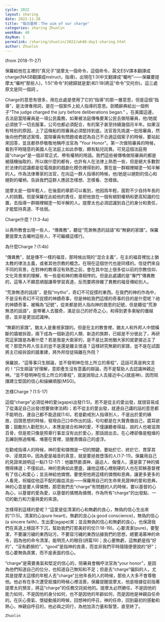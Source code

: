 ```yaml
---
cycle: 2022
layout: sharing
date: 2022-11-28
title: "每日靈修：The aim of our charge"
categories: sharing Zhuolin
weekNum: 48
dayNum: 1
permalink: /sharing/zhuolin/2022/wk48-day1-sharing.html
author: Zhuolin
---
```

(from 2018-11-27)

保羅給他在主裡的“真兒子”提摩太一個命令，這個命令，英文ESV譯本翻譯成charge(NASB翻譯成instruct，指導)，出現在1:3(中文翻譯成“囑咐”——保羅要提摩太“囑咐”那些人)，1:5(“命令”的總歸就是愛)和1:18(將這“命令”交托你)。這三處原文是同一個詞 。  

Charge的意思有很多，用在此處是使用了它的“指導”的那一層意思，但是這個“指導”，是法律專用詞，是在一個案件上給人指導的意思。劍橋辭典給出一個例子“The judge charged the jury before deliberations began.” 。在美國這邊，去法庭當陪審員是一項公民義務，如果被法庭傳喚要某公民去做陪審員，他/她就必須放下一切去服事，公司也都必須配合，有的案子甚至持續幾個月半年。如果沒有特別的原因，上了這條船的陪審員必須堅持到底。法官首先挑選一批陪審員，然後向他們敘述案情，當陪審員有問題或者認為自己不合適這個案子的時候，要站起來回答，並且都恭恭敬敬地稱呼法官為 “Your Honor”。第一次做陪審員的時候，看到平時隨意的美國人在法庭上如此恭敬，頗有點兒詫異。可見這個法庭用語“charge”是一個非常正式、帶有權柄的用語。我們這些被傳喚做陪審員的都是被隨機抽取的，所以做什麼的都有，也許有人在法律上熟悉一些，但是絕大多數對於法律的認識都是從電視劇的戲劇化模仿裡得到的，實在是一群糊裡糊塗一知半解的人。作為法律專家的法官，在向這一群人指導的時候，他/她是以絕對的信心和絕對的權柄，告訴我們這群人應該怎樣想、怎樣看、怎樣做。  

提摩太是一個年輕人，在後面的章節可以看到，他因爲年輕，面對不少自持年長的人的挑戰。但是保羅在此給他的責任，是把他放在一個有絕對權柄和更高知識的位置，去指導一群糊裡糊塗一知半解的人。提摩太也必須認識到自己的身分和責任，才能堅持真道、不怯弱。  

Charge什麼？(1:3-4a)  

以弗所教會出現一些人，“傳異教”，聽從“荒渺無憑的話語”和“無窮的家譜”。保羅要提摩太去囑咐這些人，不可繼續這樣行。  

為什麼Charge？(1:4b)  

“傳異教”，就是傳不一樣的福音，那時候出現的“混合主義”，在主的福音裡加上猶太教的律法主義，或者其他宗教的概念。在現在這個世代也是同樣的。信徒們來自不同的背景，在對神的教導沒有熟悉之前，會在其中加上很多從以前的宗教信仰、文化背景來的理解，有一些是和神的教導相悖的。但是此處講的是“專門”傳異教的，這等人不願意順服謙卑學習真道，反而要將摻雜了異教的福音傳給別人。  

“荒渺無憑的話語”，是指“myths”，奇幻不可捉摸的東西。在我們的神的作為中，不是沒有奇幻不可捉摸的神蹟奇事，但是神給我們這樣的奇事的目的是什麼呢？祂的神蹟奇事，被稱為“記號”，從來都是把人指向神的救恩的記號，但是聽從“荒渺無憑的話語”，是帶著人去獵奇，滿足自己的好奇之心，和得到更多奧秘的優越感，並非是更加認識神。  

“無窮的家譜”。猶太人是重視家譜的。但是在主的教會裡，猶太人和外邦人中間橫斷的牆被拆毀，兩下成為一個新造的人類、新造的族群，已經是不分彼此了，再研究這家譜是為著什麼？若是我是大衛家的，是不是比其他猶大家的就更接近主了呢？那麼外邦人信主的豈不是還是離主很遠？這樣研究無窮的家譜，豈不是在試圖將主已經拆毀的牆重建，將外邦信徒隔離在外院？  

保羅說，“這等事只生辯論，並不發明神在信上所立的章程”，這話可真是夠文言的！“只生辯論”好理解，意即產生沒有意義的辯論，而不是幫助人去認識神親近神。“並不發明神在信上所立的章程”，就是說阻止人去接近中心(就是神)，因而阻擋建立堅固的信心和操練順服(MSG)。  

怎樣Charge？(1:5-17)  

這個“charge”必須從神的愛(agape)出發(1:5)。若不是從主的愛出發，就很容易成了從滿足自己出發(想要做律法師)；若不從主的愛出發，就連自己講的話的意思都不能明白，連自己都不能造就(1:6)。若是勸戒別人指導別人，不是出於愛的緣故，回頭思想的時候，發現自己口中所出的話，句句都是在大聲責備自己，震耳欲聾；鼓勵別人勸慰別人，本應是揉合和神的愛，不僅讓聽者得益，說的人也被滋潤百骨，但是若只像是照章行事並沒有出於愛心，那話說出去，在心裡卻像是粗燥的瓦礫刮擦過喉嚨、堵塞在胃裡，提醒責備自己的虛浮。  

在勸戒指導人的時候，神的愛和憐憫是一切的關鍵，要始於它、終於它、貫穿其中、浸潤其中。因為愛是福音的真意，就是要拯救墮落的人(1:7-11)。保羅用自己的見證來說明這一點(1:12-17)：他雖然褻瀆神、逼迫人、侮慢人，還是蒙了神的憐憫得揀選；不僅如此，神的恩典如此豐盛，讓他這樣心裡剛硬的人也在耶穌基督裡有了信心和愛心；並且神給他憐憫，要使用他將這樣的憐憫和恩典，讓更多更多的人看見，祝福從他這不配的器皿流出——保羅用自己的生命來見證神的愛和恩典，神的心意是要人得憐憫，那麼我們去“charge”有問題的人的時候，要以基督的心為心，以基督的愛為愛，以基督的憐憫為憐憫，作為所有“charge”的出發點、一切的動力和力量與愛的來源。  

怎樣得到這樣的愛呢？“這愛是從清潔的心和無虧的良心，無偽的信心生出來的”(1:5)。清潔的心(pure heart)，無虧的良心(a good conscience)，無偽的信心(a sincere faith)，生出愛(agape)來；並且無偽的信心和無虧的良心，也保證我們在真道上穩固不下沉，幫助我們打那美好的仗(1:18-19)。心要清潔(pure)，要聖潔，不要讓污穢的東西玷污，不要容污穢的東西佔據我們的思想，總要渴慕神的命令，因為他的命令清潔，能明亮人的眼目(詩篇19)；良心要無虧，這無虧是指“好的”，“沒有虧損的”，“good”是指神的良善，而並非我們平時隨隨便便說的“好”；信心要無偽真實，而不是表面的信心。  

“charge”是需要勇氣和堅定的信心的，陪審員會稱呼法官為“your honor”，是因為他們知道自己的位分，也知道自己無知和不足；但是去“charge”偏斜的人，尤其是提摩太這樣的年輕人去“charge”比他年長的人的時候，那些人大多不會尊敬他。他必有在多次遭受抵擋的時候心裡沮喪，保羅提醒提摩太，他是根據從前指著提摩太的預言，將這“charge”的任務交託給他的。提摩太必然勝任，不是因他的能力如何，不是因他的身分如何，也不是因他的年齡如何，而是因他是神親自任命的。在灰心喪氣、懷疑動搖的時候，回想神的呼召，神的任命，回到最初的感動和熱心，神親自呼召的，他必與之同行，為他加添力量和智慧，直至終了。  

`Zhuolin`  

